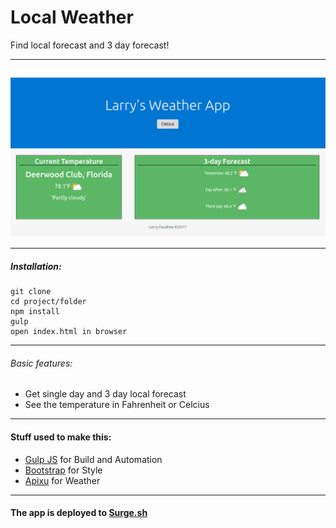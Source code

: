 # Local Weather

Find local forecast and 3 day forecast!

---

![Preview](https://github.com/lfaudreejr/FCC_Weather_Api/raw/master/images/weather.png)

---

##### Installation:
```
git clone
cd project/folder
npm install
gulp
open index.html in browser
```

---


###### Basic features:

 * Get single day and 3 day local forecast
 * See the temperature in Fahrenheit or Celcius

---


#### Stuff used to make this:

 * [Gulp JS](https://gulpjs.com/) for Build and Automation
 * [Bootstrap](https://bootstrap.com) for Style
 * [Apixu](https://www.apixu.com/) for Weather

---

#### The app is deployed to [Surge.sh](https://faudreeweather.surge.sh/)
